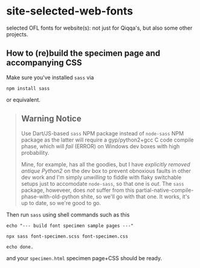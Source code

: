 # site-selected-web-fonts

selected OFL fonts for website(s): not just for Qiqqa's, but also some other projects.


## How to (re)build the specimen page and accompanying CSS

Make sure you've installed `sass` via

```
npm install sass
```

or equivalent. 

> ## Warning Notice
>
> Use Dart/JS-based `sass` NPM package instead of `node-sass` NPM package as the latter will require a gyp/python2+gcc C code compile phase, which will *fail* (ERROR) on Windows dev boxes with high probability.
> 
> Mine, for example, has all the goodies, but I have *explicitly removed antique Python2* on the dev box to prevent obnoxious faults in other dev work and I'm simply *unwilling* to fiddle with flaky switchable setups just to accomodate `node-sass`, so that one is *out*. The `sass` package, howeveer, does *not* suffer from this partial-native-compile-phase-with-old-python shite, so we'll go with that one. It works, it's up to date, so we're good to go.
> 

Then run `sass` using shell commands such as this

```
echo "--- build font specimen sample pages ---"

npx sass font-specimen.scss font-specimen.css

echo done.
```

and your `specimen.html` specimen page+CSS should be ready.
